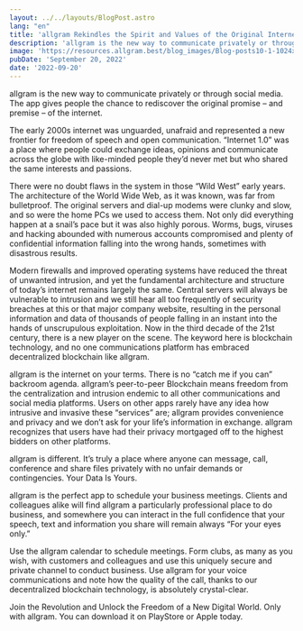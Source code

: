 ```yaml
---
layout: ../../layouts/BlogPost.astro
lang: "en"
title: 'allgram Rekindles the Spirit and Values of the Original Internet, for the 21st Century'
description: 'allgram is the new way to communicate privately or through social media. The app gives people the chance to rediscover the original promise – and premise – of the internet. ...'
image: 'https://resources.allgram.best/blog_images/Blog-posts10-1-1024x576.jpg'
pubDate: 'September 20, 2022'
date: '2022-09-20'
---
```


allgram is the new way to communicate privately or through social media. The app gives people the chance to rediscover the original promise – and premise – of the internet. 

The early 2000s internet was unguarded, unafraid and represented a new frontier for freedom of speech and open communication. “Internet 1.0” was a place where people could exchange ideas, opinions and communicate across the globe with like-minded people they’d never met but who shared the same interests and passions.

There were no doubt flaws in the system in those “Wild West” early years. The architecture of the World Wide Web, as it was known, was far from bulletproof. The original servers and dial-up modems were clunky and slow, and so were the home PCs we used to access them. Not only did everything happen at a snail’s pace but it was also highly porous. Worms, bugs, viruses and hacking abounded with numerous accounts compromised and plenty of confidential information falling into the wrong hands, sometimes with disastrous results.

Modern firewalls and improved operating systems have reduced the threat of unwanted intrusion, and yet the fundamental architecture and structure of today’s internet remains largely the same. Central servers will always be vulnerable to intrusion and we still hear all too frequently of security breaches at this or that major company website, resulting in the personal information and data of thousands of people falling in an instant into the hands of unscrupulous exploitation. Now in the third decade of the 21st century, there is a new player on the scene. The keyword here is blockchain technology, and no one communications platform has embraced decentralized blockchain like allgram.

allgram is the internet on your terms. There is no “catch me if you can” backroom agenda. allgram’s peer-to-peer Blockchain means freedom from the centralization and intrusion endemic to all other communications and social media platforms. Users on other apps rarely have any idea how intrusive and invasive these “services” are; allgram provides convenience and privacy and we don’t ask for your life’s information in exchange. allgram recognizes that users have had their privacy mortgaged off to the highest bidders on other platforms. 

allgram is different. It’s truly a place where anyone can message, call, conference and share files privately with no unfair demands or contingencies. Your Data Is Yours.

allgram is the perfect app to schedule your business meetings. Clients and colleagues alike will find allgram a particularly professional place to do business, and somewhere you can interact in the full confidence that your speech, text and information you share will remain always “For your eyes only.” 

Use the allgram calendar to schedule meetings. Form clubs, as many as you wish, with customers and colleagues and use this uniquely secure and private channel to conduct business. Use allgram for your voice communications and note how the quality of the call, thanks to our decentralized blockchain technology, is absolutely crystal-clear. 

Join the Revolution and Unlock the Freedom of a New Digital World. Only with allgram. You can download it on PlayStore or Apple today.
